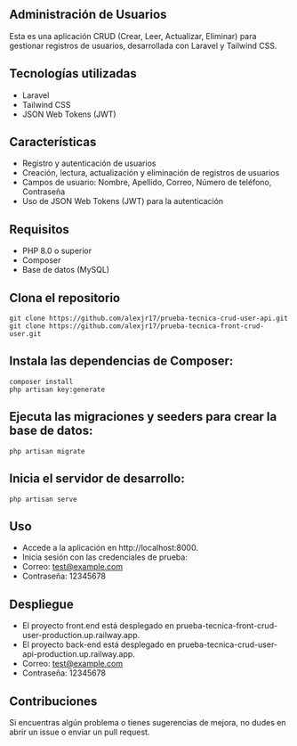 ## Administración de Usuarios
Esta es una aplicación CRUD (Crear, Leer, Actualizar, Eliminar) para gestionar registros de usuarios, desarrollada con Laravel y Tailwind CSS.

## Tecnologías utilizadas
- Laravel
- Tailwind CSS
- JSON Web Tokens (JWT)

## Características
- Registro y autenticación de usuarios
- Creación, lectura, actualización y eliminación de registros de usuarios
- Campos de usuario: Nombre, Apellido, Correo, Número de teléfono, Contraseña
- Uso de JSON Web Tokens (JWT) para la autenticación

## Requisitos
- PHP 8.0 o superior
- Composer
- Base de datos (MySQL)


## Clona el repositorio
```
git clone https://github.com/alexjr17/prueba-tecnica-crud-user-api.git
git clone https://github.com/alexjr17/prueba-tecnica-front-crud-user.git
```

## Instala las dependencias de Composer:
```
composer install
php artisan key:generate
```

## Ejecuta las migraciones y seeders para crear la base de datos:
```
php artisan migrate
```

## Inicia el servidor de desarrollo:
```
php artisan serve
```
## Uso
- Accede a la aplicación en http://localhost:8000.
- Inicia sesión con las credenciales de prueba:
- Correo: test@example.com
- Contraseña: 12345678


## Despliegue
- El proyecto front.end está desplegado en prueba-tecnica-front-crud-user-production.up.railway.app.
- El proyecto back-end está desplegado en prueba-tecnica-crud-user-api-production.up.railway.app.
- Correo: test@example.com
- Contraseña: 12345678

## Contribuciones
Si encuentras algún problema o tienes sugerencias de mejora, no dudes en abrir un issue o enviar un pull request.
